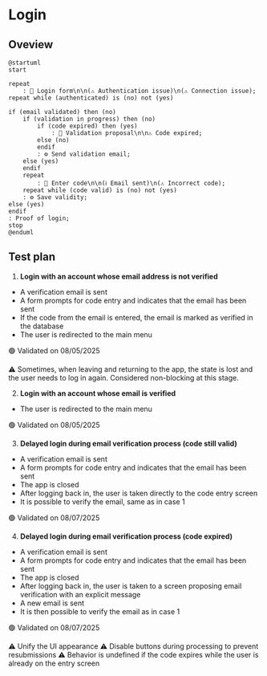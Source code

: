 # Login

## Oveview

```plantuml
@startuml
start

repeat
    : 📝 Login form\n\n(⚠️ Authentication issue)\n(⚠️ Connection issue);
repeat while (authenticated) is (no) not (yes)

if (email validated) then (no)
    if (validation in progress) then (no)
        if (code expired) then (yes)
            : 📝 Validation proposal\n\n⚠️ Code expired;
        else (no)
        endif
        : ⚙️ Send validation email;
    else (yes)
    endif
    repeat
        : 📝 Enter code\n\n(ℹ️ Email sent)\n(⚠️ Incorrect code);
    repeat while (code valid) is (no) not (yes)
    : ⚙️ Save validity;
else (yes)
endif
: Proof of login;
stop
@enduml
```

## Test plan

1. **Login with an account whose email address is not verified**

* A verification email is sent
* A form prompts for code entry and indicates that the email has been sent
* If the code from the email is entered, the email is marked as verified in the database
* The user is redirected to the main menu

🟢 Validated on 08/05/2025

⚠️ Sometimes, when leaving and returning to the app, the state is lost and the user needs to log in again. Considered non-blocking at this stage.

2. **Login with an account whose email is verified**

* The user is redirected to the main menu

🟢 Validated on 08/05/2025

3. **Delayed login during email verification process (code still valid)**

* A verification email is sent
* A form prompts for code entry and indicates that the email has been sent
* The app is closed
* After logging back in, the user is taken directly to the code entry screen
* It is possible to verify the email, same as in case 1

🟢 Validated on 08/07/2025

4. **Delayed login during email verification process (code expired)**

* A verification email is sent
* A form prompts for code entry and indicates that the email has been sent
* The app is closed
* After logging back in, the user is taken to a screen proposing email verification with an explicit message
* A new email is sent
* It is then possible to verify the email as in case 1

🟢 Validated on 08/07/2025

⚠️ Unify the UI appearance
⚠️ Disable buttons during processing to prevent resubmissions
⚠️ Behavior is undefined if the code expires while the user is already on the entry screen
